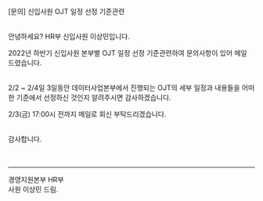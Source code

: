 [문의] 신입사원 OJT 일정 선정 기준관련</br></br>

안녕하세요? HR부 신입사원 이상민입니다.</br>

2022년 하반기 신입사원 본부별 OJT 일정 선정 기준관련하여 문의사항이 있어 메일 드렸습니다.</br></br>


2/2 ~ 2/4일 3일동안 데이터사업본부에서 진행되는 OJT의 세부 일정과 내용들을 어떠한 기준에서 선정하신 것인지 알려주시면 감사하겠습니다.</br>

2/3(금) 17:00시 전까지 메일로 회신 부탁드리겠습니다.</br></br>


감사합니다. </br></br></br>


-----------------
경영지원본부 HR부</br>
사원 이상민 드림.
